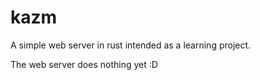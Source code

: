 # kazm
A simple web server in rust intended as a learning project.

The web server does nothing yet :D 
